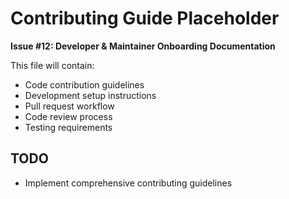 # Contributing Guide Placeholder

**Issue #12: Developer & Maintainer Onboarding Documentation**

This file will contain:
- Code contribution guidelines
- Development setup instructions
- Pull request workflow
- Code review process
- Testing requirements

## TODO
- Implement comprehensive contributing guidelines
